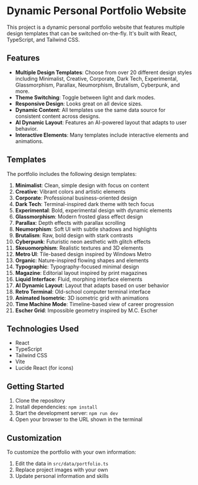 # Dynamic Personal Portfolio Website

This project is a dynamic personal portfolio website that features multiple design templates that can be switched on-the-fly. It's built with React, TypeScript, and Tailwind CSS.

## Features

- **Multiple Design Templates**: Choose from over 20 different design styles including Minimalist, Creative, Corporate, Dark Tech, Experimental, Glassmorphism, Parallax, Neumorphism, Brutalism, Cyberpunk, and more.
- **Theme Switching**: Toggle between light and dark modes.
- **Responsive Design**: Looks great on all device sizes.
- **Dynamic Content**: All templates use the same data source for consistent content across designs.
- **AI Dynamic Layout**: Features an AI-powered layout that adapts to user behavior.
- **Interactive Elements**: Many templates include interactive elements and animations.

## Templates

The portfolio includes the following design templates:

1. **Minimalist**: Clean, simple design with focus on content
2. **Creative**: Vibrant colors and artistic elements
3. **Corporate**: Professional business-oriented design
4. **Dark Tech**: Terminal-inspired dark theme with tech focus
5. **Experimental**: Bold, experimental design with dynamic elements
6. **Glassmorphism**: Modern frosted glass effect design
7. **Parallax**: Depth effects with parallax scrolling
8. **Neumorphism**: Soft UI with subtle shadows and highlights
9. **Brutalism**: Raw, bold design with stark contrasts
10. **Cyberpunk**: Futuristic neon aesthetic with glitch effects
11. **Skeuomorphism**: Realistic textures and 3D elements
12. **Metro UI**: Tile-based design inspired by Windows Metro
13. **Organic**: Nature-inspired flowing shapes and elements
14. **Typographic**: Typography-focused minimal design
15. **Magazine**: Editorial layout inspired by print magazines
16. **Liquid Interface**: Fluid, morphing interface elements
17. **AI Dynamic Layout**: Layout that adapts based on user behavior
18. **Retro Terminal**: Old-school computer terminal interface
19. **Animated Isometric**: 3D isometric grid with animations
20. **Time Machine Mode**: Timeline-based view of career progression
21. **Escher Grid**: Impossible geometry inspired by M.C. Escher

## Technologies Used

- React
- TypeScript
- Tailwind CSS
- Vite
- Lucide React (for icons)

## Getting Started

1. Clone the repository
2. Install dependencies: `npm install`
3. Start the development server: `npm run dev`
4. Open your browser to the URL shown in the terminal

## Customization

To customize the portfolio with your own information:

1. Edit the data in `src/data/portfolio.ts`
2. Replace project images with your own
3. Update personal information and skills

